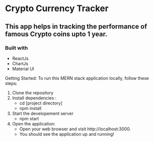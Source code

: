 # Crypto Currency Tracker #
## This app helps in tracking the performance of famous Crypto coins upto 1 year. ##

### Built with ###
* ReactJs
* ChartJs
* Material UI

Getting Started:
To run this MERN stack application locally, follow these steps:
1. Clone the repository
2. Install dependencies :
   * cd [project directory]
   * npm install
3. Start the developement server
   * npm start
4. Open the application:
   * Open your web browser and visit http://localhost:3000.
   * You should see the application up and running!
